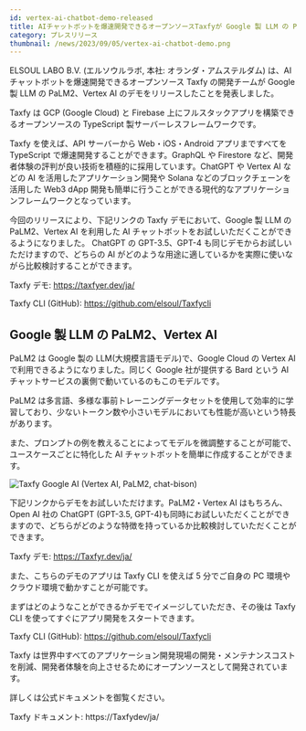 ```yaml
---
id: vertex-ai-chatbot-demo-released
title: AIチャットボットを爆速開発できるオープンソースTaxfyが Google 製 LLM の PaLM2、Vertex AIのデモをリリース
category: プレスリリース
thumbnail: /news/2023/09/05/vertex-ai-chatbot-demo.png
---
```


ELSOUL LABO B.V. (エルソウルラボ, 本社: オランダ・アムステルダム) は、AI チャットボットを爆速開発できるオープンソース Taxfy の開発チームが Google 製 LLM の PaLM2、Vertex AI のデモをリリースしたことを発表しました。

Taxfy は GCP (Google Cloud) と Firebase 上にフルスタックアプリを構築できるオープンソースの TypeScript 製サーバーレスフレームワークです。

Taxfy を使えば、API サーバーから Web・iOS・Android アプリまですべてを TypeScript で爆速開発することができます。GraphQL や Firestore など、開発者体験の評判が良い技術を積極的に採用しています。ChatGPT や Vertex AI などの AI を活用したアプリケーション開発や Solana などのブロックチェーンを活用した Web3 dApp 開発も簡単に行うことができる現代的なアプリケーションフレームワークとなっています。

今回のリリースにより、下記リンクの Taxfy デモにおいて、Google 製 LLM の PaLM2、Vertex AI を利用した AI チャットボットをお試しいただくことができるようになりました。
ChatGPT の GPT-3.5、GPT-4 も同じデモからお試しいただけますので、どちらの AI がどのような用途に適しているかを実際に使いながら比較検討することができます。

Taxfy デモ: https://taxfyer.dev/ja/

Taxfy CLI (GitHub): https://github.com/elsoul/Taxfycli

## Google 製 LLM の PaLM2、Vertex AI

PaLM2 は Google 製の LLM(大規模言語モデル)で、Google Cloud の Vertex AI で利用できるようになりました。同じく Google 社が提供する Bard という AI チャットサービスの裏側で動いているのもこのモデルです。

PaLM2 は多言語、多様な事前トレーニングデータセットを使用して効率的に学習しており、少ないトークン数や小さいモデルにおいても性能が高いという特長があります。

また、プロンプトの例を教えることによってモデルを微調整することが可能で、ユースケースごとに特化した AI チャットボットを簡単に作成することができます。

![Taxfy Google AI (Vertex AI, PaLM2, chat-bison)](/news/2023/08/16/VertexAIChat3JA.png)

下記リンクからデモをお試しいただけます。PaLM2・Vertex AI はもちろん、Open AI 社の ChatGPT (GPT-3.5, GPT-4)も同時にお試しいただくことができますので、どちらがどのような特徴を持っているか比較検討していただくことができます。

Taxfy デモ: https://Taxfyr.dev/ja/

また、こちらのデモのアプリは Taxfy CLI を使えば 5 分でご自身の PC 環境やクラウド環境で動かすことが可能です。

まずはどのようなことができるかデモでイメージしていただき、その後は Taxfy CLI を使ってすぐにアプリ開発をスタートできます。

Taxfy CLI (GitHub): https://github.com/elsoul/Taxfycli

Taxfy は世界中すべてのアプリケーション開発現場の開発・メンテナンスコストを削減、開発者体験を向上させるためにオープンソースとして開発されています。

詳しくは公式ドキュメントを御覧ください。

Taxfy ドキュメント: https://Taxfydev/ja/
